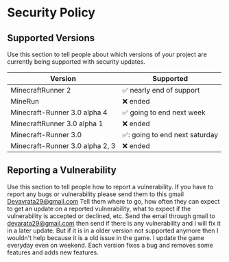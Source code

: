 # Security Policy

## Supported Versions

Use this section to tell people about which versions of your project are
currently being supported with security updates.

| Version | Supported          |
| ------- | ------------------ |
| MinecraftRunner 2   | :white_check_mark: nearly end of support |
| MineRun   | :x: ended|
| Minecraft-Runner 3.0 alpha 4   | :white_check_mark: going to end next week|
| MinecraftRunner 3.0 alpha 1| :x:      ended|
|Minecraft-Runner 3.0|  ✅: going to end next saturday| 
|Minecraft-Runner 3.0 alpha 2, 3 |:x: ended|
## Reporting a Vulnerability

Use this section to tell people how to report a vulnerability.
If you have to report any bugs or vulnerability please send them to this gmail
Devavrata29@gmail.com
Tell them where to go, how often they can expect to get an update on a
reported vulnerability, what to expect if the vulnerability is accepted or
declined, etc. Send the email through gmail to devarata29@gmail.com then send if there is any 
vulnerablilty and I will fix it in a later update. But if it is in a older version not supported anymore
then I wouldn't help because it is a old issue in the game. I update the game everyday even on  weekend.
Each version fixes a bug and removes some features and adds new features.
